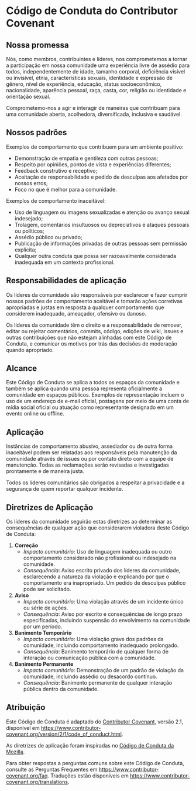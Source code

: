 # Código de Conduta do Contributor Covenant

## Nossa promessa

Nós, como membros, contribuintes e líderes, nos comprometemos a tornar a participação em nossa comunidade uma experiência livre de assédio para todos, independentemente de idade, tamanho corporal, deficiência visível ou invisível, etnia, características sexuais, identidade e expressão de gênero, nível de experiência, educação, status socioeconômico, nacionalidade, aparência pessoal, raça, casta, cor, religião ou identidade e orientação sexual.

Comprometemo-nos a agir e interagir de maneiras que contribuam para uma comunidade aberta, acolhedora, diversificada, inclusiva e saudável.

## Nossos padrões

Exemplos de comportamento que contribuem para um ambiente positivo:

- Demonstração de empatia e gentileza com outras pessoas;
- Respeito por opiniões, pontos de vista e experiências diferentes;
- Feedback construtivo e receptivo;
- Aceitação de responsabilidade e pedido de desculpas aos afetados por nossos erros;
- Foco no que é melhor para a comunidade.

Exemplos de comportamento inaceitável:

- Uso de linguagem ou imagens sexualizadas e atenção ou avanço sexual indesejado;
- Trolagem, comentários insultuosos ou depreciativos e ataques pessoais ou políticos;
- Assédio público ou privado;
- Publicação de informações privadas de outras pessoas sem permissão explícita;
- Qualquer outra conduta que possa ser razoavelmente considerada inadequada em um contexto profissional.

## Responsabilidades de aplicação

Os líderes da comunidade são responsáveis por esclarecer e fazer cumprir nossos padrões de comportamento aceitável e tomarão ações corretivas apropriadas e justas em resposta a qualquer comportamento que considerem inadequado, ameaçador, ofensivo ou danoso.

Os líderes da comunidade têm o direito e a responsabilidade de remover, editar ou rejeitar comentários, commits, código, edições de wiki, issues e outras contribuições que não estejam alinhadas com este Código de Conduta, e comunicar os motivos por trás das decisões de moderação quando apropriado.

## Alcance

Este Código de Conduta se aplica a todos os espaços da comunidade e também se aplica quando uma pessoa representa oficialmente a comunidade em espaços públicos. Exemplos de representação incluem o uso de um endereço de e-mail oficial, postagens por meio de uma conta de mídia social oficial ou atuação como representante designado em um evento online ou offline.

## Aplicação

Instâncias de comportamento abusivo, assediador ou de outra forma inaceitável podem ser relatadas aos responsáveis pela manutenção da comunidade através de issues ou por contato direto com a equipe de manutenção. Todas as reclamações serão revisadas e investigadas prontamente e de maneira justa.

Todos os líderes comunitários são obrigados a respeitar a privacidade e a segurança de quem reportar qualquer incidente.

## Diretrizes de Aplicação

Os líderes da comunidade seguirão estas diretrizes ao determinar as consequências de qualquer ação que considerarem violadora deste Código de Conduta:

1. **Correção**
   - *Impacto comunitário*: Uso de linguagem inadequada ou outro comportamento considerado não profissional ou indesejado na comunidade.
   - *Consequência*: Aviso escrito privado dos líderes da comunidade, esclarecendo a natureza da violação e explicando por que o comportamento era inapropriado. Um pedido de desculpas público pode ser solicitado.
2. **Aviso**
   - *Impacto comunitário*: Uma violação através de um incidente único ou série de ações.
   - *Consequência*: Aviso por escrito e consequências de longo prazo especificadas, incluindo suspensão do envolvimento na comunidade por um período.
3. **Banimento Temporário**
   - *Impacto comunitário*: Uma violação grave dos padrões da comunidade, incluindo comportamento inadequado prolongado.
   - *Consequência*: Banimento temporário de qualquer forma de interação ou comunicação pública com a comunidade.
4. **Banimento Permanente**
   - *Impacto comunitário*: Demonstração de um padrão de violação da comunidade, incluindo assédio ou desacordo contínuo.
   - *Consequência*: Banimento permanente de qualquer interação pública dentro da comunidade.

## Atribuição

Este Código de Conduta é adaptado do [Contributor Covenant][homepage], versão 2.1, disponível em <https://www.contributor-covenant.org/version/2/1/code_of_conduct.html>.

As diretrizes de aplicação foram inspiradas no [Código de Conduta da Mozilla](https://github.com/mozilla/diversity).

Para obter respostas a perguntas comuns sobre este Código de Conduta, consulte as Perguntas Frequentes em <https://www.contributor-covenant.org/faq>. Traduções estão disponíveis em <https://www.contributor-covenant.org/translations>.

[homepage]: https://www.contributor-covenant.org
